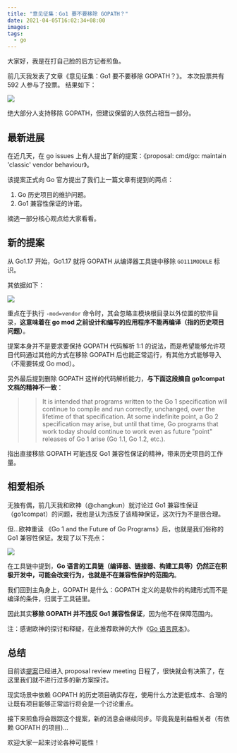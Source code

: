 ```yaml
---
title: "意见征集：Go1 要不要移除 GOPATH？"
date: 2021-04-05T16:02:34+08:00
images:
tags: 
  - go
---
```


大家好，我是在打自己脸的后方记者煎鱼。

前几天我发表了文章《意见征集：Go1 要不要移除 GOPATH？》。
本次投票共有 592 人参与了投票。
结果如下：

![](https://static01.imgkr.com/temp/d10e1354bc9d43c68439fb71d8935270.png)

绝大部分人支持移除 GOPATH，但建议保留的人依然占相当一部分。

## 最新进展

在近几天，在 go issues 上有人提出了新的提案：《proposal: cmd/go: maintain 'classic' vendor behaviour》。

该提案正式向 Go 官方提出了我们上一篇文章有提到的两点：
1. Go 历史项目的维护问题。
2. Go1 兼容性保证的许诺。

摘选一部分核心观点给大家看看。

## 新的提案

从 Go1.17 开始，Go1.17 就将 GOPATH 从编译器工具链中移除 `GO111MODULE` 标识。

其依据如下：

![](https://static01.imgkr.com/temp/bf314e0979b7481681c6293ee60715c3.png)

重点在于执行 `-mod=vendor` 命令时，其会忽略主模块根目录以外位置的软件目录，**这意味着在 go mod 之前设计和编写的应用程序不能再编译（指的历史项目问题）**。

提案本身并不是要求要保持 GOPATH 代码解析 1:1 的说法，而是希望能够允许项目代码通过其他的方式在移除 GOPATH 后也能正常运行，有其他方式能够导入（不需要转成 Go mod）。

另外最后提到删除 GOPATH 这样的代码解析能力，**与下面这段摘自 go1compat 文档的精神不一致**：

>> It is intended that programs written to the Go 1 specification will continue to compile and run correctly, unchanged, over the lifetime of that specification. At some indefinite point, a Go 2 specification may arise, but until that time, Go programs that work today should continue to work even as future "point" releases of Go 1 arise (Go 1.1, Go 1.2, etc.).

指出直接移除 GOPATH 可能违反 Go1 兼容性保证的精神，带来历史项目的工作量。

## 相爱相杀

无独有偶，前几天我和欧神（@changkun）就讨论过 Go1 兼容性保证（go1compat）的问题，我也是认为违反了该精神保证，这次行为不是很合理。

但...欧神重读 《Go 1 and the Future of Go Programs》后，也就是我们俗称的 Go1 兼容性保证。发现了以下亮点：

![](https://static01.imgkr.com/temp/aa47a80786814576b5a5b091d8244127.png)

在工具链中提到，**Go 语言的工具链（编译器、链接器、构建工具等）仍然正在积极开发中，可能会改变行为，也就是不在兼容性保护的范围内**。

我们回到主角身上，GOPATH 是什么：GOPATH 定义的是软件的构建形式而不是编译的条件，归属于工具链里。

因此其实**移除 GOPATH 并不违反 Go1 兼容性保证**，因为他不在保障范围内。

注：感谢欧神的探讨和释疑，在此推荐欧神的大作《[Go 语言原本](https://golang.design/under-the-hood/ "Go 语言原本")》。

## 总结

目前该[提案](https://github.com/golang/go/issues/44519 "提案")已经进入 proposal review meeting 日程了，很快就会有决策了，在这里我们就不进行过多的新方案探讨。

现实场景中依赖 GOPATH 的历史项目确实存在，使用什么方法更低成本、合理的让既有项目能够正常运行将会是一个讨论重点。

接下来煎鱼将会跟踪这个提案，新的消息会继续同步。毕竟我是利益相关者（有依赖 GOPATH 的项目)...

欢迎大家一起来讨论各种可能性！